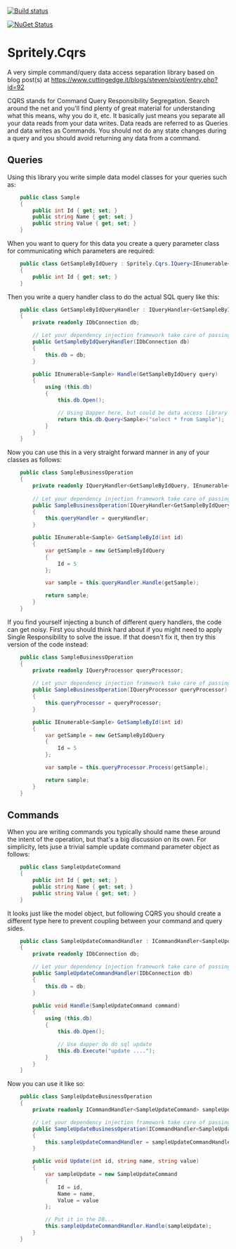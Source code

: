 [![Build status](https://ci.appveyor.com/api/projects/status/ec5obb6k82pwu0ix?svg=true)](https://ci.appveyor.com/project/Spritely/cqrs)

[![NuGet Status](http://nugetstatus.com/Spritely.Cqrs.png)](http://nugetstatus.com/packages/Spritely.Cqrs)

# Spritely.Cqrs
A very simple command/query data access separation library based on blog post(s) at https://www.cuttingedge.it/blogs/steven/pivot/entry.php?id=92

CQRS stands for Command Query Responsibility Segregation. Search around the net and you'll find plenty of great material for understanding what this means, why you do it, etc. It basically just means you separate all your data reads from your data writes. Data reads are referred to as Queries and data writes as Commands. You should not do any state changes during a query and you should avoid returning any data from a command.

## Queries

Using this library you write simple data model classes for your queries such as:
```csharp
    public class Sample
    {
        public int Id { get; set; }
        public string Name { get; set; }
        public string Value { get; set; }
    }
```

When you want to query for this data you create a query parameter class for communicating which parameters are required:

```csharp
    public class GetSampleByIdQuery : Spritely.Cqrs.IQuery<IEnumerable<Sample>>
    {
        public int Id { get; set; }
    }
```

Then you write a query handler class to do the actual SQL query like this:

```csharp
    public class GetSampleByIdQueryHandler : IQueryHandler<GetSampleByIdQuery, IEnumerable<Sample>>
    {
        private readonly IDbConnection db;

        // Let your dependency injection framework take care of passing this parameter
        public GetSampleByIdQueryHandler(IDbConnection db)
        {
            this.db = db;
        }

        public IEnumerable<Sample> Handle(GetSampleByIdQuery query)
        {
            using (this.db)
            {
                this.db.Open();

                // Using Dapper here, but could be data access library or just ADO.NET
                return this.db.Query<Sample>("select * from Sample");
            }
        }
    }
```

Now you can use this in a very straight forward manner in any of your classes as follows:

```csharp
    public class SampleBusinessOperation
    {
        private readonly IQueryHandler<GetSampleByIdQuery, IEnumerable<Sample>> queryHandler;
        
        // Let your dependency injection framework take care of passing this parameter
        public SampleBusinessOperation(IQueryHandler<GetSampleByIdQuery, IEnumerable<Sample>> queryHandler)
        {
            this.queryHandler = queryHandler;
        }

        public IEnumerable<Sample> GetSampleById(int id)
        {
            var getSample = new GetSampleByIdQuery
            {
                Id = 5
            };

            var sample = this.queryHandler.Handle(getSample);

            return sample;
        }
    }
```

If you find yourself injecting a bunch of different query handlers, the code can get noisy. First you should think hard about if you might need to apply Single Responsibility to solve the issue. If that doesn't fix it, then try this version of the code instead:

```csharp
    public class SampleBusinessOperation
    {
        private readonly IQueryProcessor queryProcessor;
        
        // Let your dependency injection framework take care of passing this parameter
        public SampleBusinessOperation(IQueryProcessor queryProcessor)
        {
            this.queryProcessor = queryProcessor;
        }

        public IEnumerable<Sample> GetSampleById(int id)
        {
            var getSample = new GetSampleByIdQuery
            {
                Id = 5
            };

            var sample = this.queryProcessor.Process(getSample);

            return sample;
        }
    }
```

## Commands

When you are writing commands you typically should name these around the intent of the operation, but that's a big discussion on its own. For simplicity, lets juse a trivial sample update command parameter object as follows:

```csharp
    public class SampleUpdateCommand
    {
        public int Id { get; set; }
        public string Name { get; set; }
        public string Value { get; set; }
    }
```

It looks just like the model object, but following CQRS you should create a different type here to prevent coupling between your command and query sides.

```csharp
    public class SampleUpdateCommandHandler : ICommandHandler<SampleUpdateCommand>
    {
        private readonly IDbConnection db;

        // Let your dependency injection framework take care of passing this parameter
        public SampleUpdateCommandHandler(IDbConnection db)
        {
            this.db = db;
        }

        public void Handle(SampleUpdateCommand command)
        {
            using (this.db)
            {
                this.db.Open();

                // Use dapper do do sql update
                this.db.Execute("update ....");
            }
        }
    }
```

Now you can use it like so:

```csharp
    public class SampleUpdateBusinessOperation
    {
        private readonly ICommandHandler<SampleUpdateCommand> sampleUpdateCommandHandler;

        // Let your dependency injection framework take care of passing this parameter
        public SampleUpdateBusinessOperation(ICommandHandler<SampleUpdateCommand> sampleUpdateCommandHandler)
        {
            this.sampleUpdateCommandHandler = sampleUpdateCommandHandler;
        }

        public void Update(int id, string name, string value)
        {
            var sampleUpdate = new SampleUpdateCommand
            {
                Id = id,
                Name = name,
                Value = value
            };

            // Put it in the DB...
            this.sampleUpdateCommandHandler.Handle(sampleUpdate);
        }
    }
```
